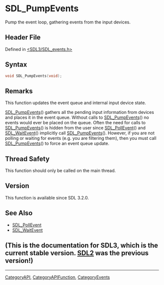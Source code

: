 # SDL_PumpEvents

Pump the event loop, gathering events from the input devices.

## Header File

Defined in [<SDL3/SDL_events.h>](https://github.com/libsdl-org/SDL/blob/main/include/SDL3/SDL_events.h)

## Syntax

```c
void SDL_PumpEvents(void);
```

## Remarks

This function updates the event queue and internal input device state.

[SDL_PumpEvents](SDL_PumpEvents)() gathers all the pending input
information from devices and places it in the event queue. Without calls to
[SDL_PumpEvents](SDL_PumpEvents)() no events would ever be placed on the
queue. Often the need for calls to [SDL_PumpEvents](SDL_PumpEvents)() is
hidden from the user since [SDL_PollEvent](SDL_PollEvent)() and
[SDL_WaitEvent](SDL_WaitEvent)() implicitly call
[SDL_PumpEvents](SDL_PumpEvents)(). However, if you are not polling or
waiting for events (e.g. you are filtering them), then you must call
[SDL_PumpEvents](SDL_PumpEvents)() to force an event queue update.

## Thread Safety

This function should only be called on the main thread.

## Version

This function is available since SDL 3.2.0.

## See Also

- [SDL_PollEvent](SDL_PollEvent)
- [SDL_WaitEvent](SDL_WaitEvent)


## (This is the documentation for SDL3, which is the current stable version. [SDL2](https://wiki.libsdl.org/SDL2/) was the previous version!)



----
[CategoryAPI](CategoryAPI), [CategoryAPIFunction](CategoryAPIFunction), [CategoryEvents](CategoryEvents)

